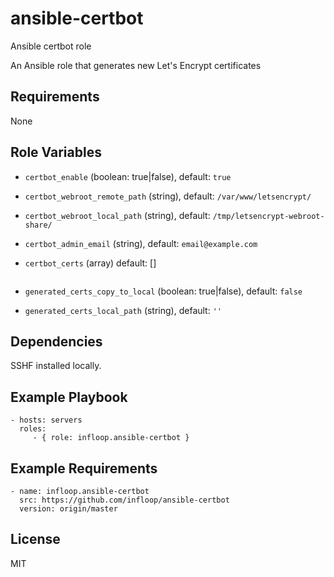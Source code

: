# ansible-certbot
Ansible certbot role

An Ansible role that generates new Let's Encrypt certificates

## Requirements

None

## Role Variables

- `certbot_enable` (boolean: true|false), default: `true`
- `certbot_webroot_remote_path` (string), default: `/var/www/letsencrypt/`
- `certbot_webroot_local_path` (string), default: `/tmp/letsencrypt-webroot-share/`
- `certbot_admin_email` (string), default: `email@example.com`
- `certbot_certs` (array) default: []
  ```
  
  ```

- `generated_certs_copy_to_local` (boolean: true|false), default: `false`
- `generated_certs_local_path` (string), default: `''`

## Dependencies

SSHF installed locally.

## Example Playbook

    - hosts: servers
      roles:
         - { role: infloop.ansible-certbot }
         
## Example Requirements

    - name: infloop.ansible-certbot
      src: https://github.com/infloop/ansible-certbot
      version: origin/master

## License

MIT